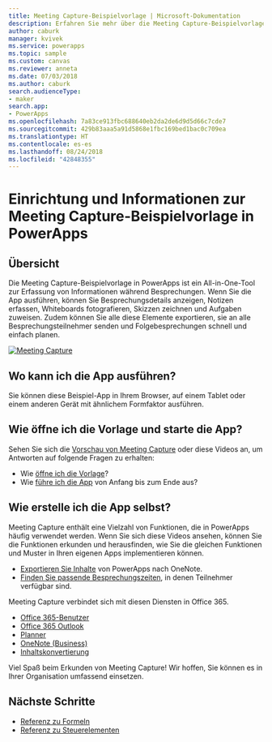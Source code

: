```yaml
---
title: Meeting Capture-Beispielvorlage | Microsoft-Dokumentation
description: Erfahren Sie mehr über die Meeting Capture-Beispielvorlage in PowerApps mit Informationen zum Setup, einer Übersicht und umfassenden Einblicken in die Erstellung der App.
author: caburk
manager: kvivek
ms.service: powerapps
ms.topic: sample
ms.custom: canvas
ms.reviewer: anneta
ms.date: 07/03/2018
ms.author: caburk
search.audienceType:
- maker
search.app:
- PowerApps
ms.openlocfilehash: 7a83ce913fbc688640eb2da2de6d9d5d66c7cde7
ms.sourcegitcommit: 429b83aaa5a91d5868e1fbc169bed1bac0c709ea
ms.translationtype: HT
ms.contentlocale: es-es
ms.lasthandoff: 08/24/2018
ms.locfileid: "42848355"
---
```

# <a name="set-up-and-learn-about-the-meeting-capture-sample-template-in-powerapps"></a>Einrichtung und Informationen zur Meeting Capture-Beispielvorlage in PowerApps

## <a name="overview"></a>Übersicht

 Die Meeting Capture-Beispielvorlage in PowerApps ist ein All-in-One-Tool zur Erfassung von Informationen während Besprechungen. Wenn Sie die App ausführen, können Sie Besprechungsdetails anzeigen, Notizen erfassen, Whiteboards fotografieren, Skizzen zeichnen und Aufgaben zuweisen. Zudem können Sie alle diese Elemente exportieren, sie an alle Besprechungsteilnehmer senden und Folgebesprechungen schnell und einfach planen.

[![Meeting Capture](media/sample-meeting-capture/MeetingCapture.png)](https://aka.ms/previewmeetingcapture)

## <a name="where-can-i-run-the-app"></a>Wo kann ich die App ausführen?

Sie können diese Beispiel-App in Ihrem Browser, auf einem Tablet oder einem anderen Gerät mit ähnlichem Formfaktor ausführen.

## <a name="how-do-i-open-the-template-and-run-the-app"></a>Wie öffne ich die Vorlage und starte die App?

Sehen Sie sich die [Vorschau von Meeting Capture](https://aka.ms/previewmeetingcapture) oder diese Videos an, um Antworten auf folgende Fragen zu erhalten:

- Wie [öffne ich die Vorlage](https://www.youtube.com/watch?v=MTsbjln1AcA&index=1&list=PL8IYfXypsj2B5FizD0ZVVuzf49vr8yXFU)?
- Wie [führe ich die App](https://youtu.be/mGyxyJL4gJk) von Anfang bis zum Ende aus?

## <a name="how-do-i-build-the-app-myself"></a>Wie erstelle ich die App selbst?

Meeting Capture enthält eine Vielzahl von Funktionen, die in PowerApps häufig verwendet werden. Wenn Sie sich diese Videos ansehen, können Sie die Funktionen erkunden und herausfinden, wie Sie die gleichen Funktionen und Muster in Ihren eigenen Apps implementieren können.

- [Exportieren Sie Inhalte](https://youtu.be/D6kmeM0UFH0) von PowerApps nach OneNote.
- [Finden Sie passende Besprechungszeiten](https://youtu.be/gSD8m6d_Gv0), in denen Teilnehmer verfügbar sind.

Meeting Capture verbindet sich mit diesen Diensten in Office 365.

- [Office 365-Benutzer](https://docs.microsoft.com/en-us/connectors/office365users/)
- [Office 365 Outlook](https://docs.microsoft.com/en-us/connectors/office365/)
- [Planner](https://docs.microsoft.com/en-us/connectors/planner/)
- [OneNote (Business)](https://docs.microsoft.com/en-us/connectors/onenote/)
- [Inhaltskonvertierung](https://docs.microsoft.com/en-us/connectors/conversionservice/)

Viel Spaß beim Erkunden von Meeting Capture! Wir hoffen, Sie können es in Ihrer Organisation umfassend einsetzen.

## <a name="next-steps"></a>Nächste Schritte
- [Referenz zu Formeln](https://docs.microsoft.com/en-us/powerapps/maker/canvas-apps/formula-reference)
- [Referenz zu Steuerelementen](https://docs.microsoft.com/en-us/powerapps/maker/canvas-apps/reference-properties)
 
